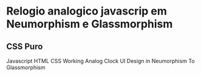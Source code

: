 # Relogio analogico javascrip em Neumorphism e Glassmorphism

## CSS Puro

Javascript HTML CSS Working Analog Clock UI Design in Neumorphism To Glassmorphism
